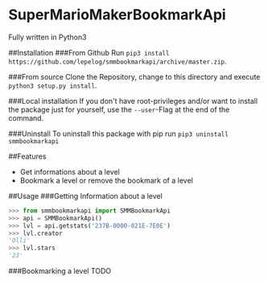 # SuperMarioMakerBookmarkApi
Fully written in Python3

##Installation
###From Github
Run `pip3 install https://github.com/lepelog/smmbookmarkapi/archive/master.zip`.

###From source
Clone the Repository, change to this directory and execute `python3 setup.py install`.

###Local installation
If you don't have root-privileges and/or want to install the package just for yourself, use the `--user`-Flag at the end of the command.

###Uninstall
To uninstall this package with pip run `pip3 uninstall smmbookmarkapi`

##Features
- Get informations about a level
- Bookmark a level or remove the bookmark of a level

##Usage
###Getting Information about a level
```python
>>> from smmbookmarkapi import SMMBookmarkApi
>>> api = SMMBookmarkApi()
>>> lvl = api.getstats('237B-0000-021E-7E0E')
>>> lvl.creator
'Olli'
>>> lvl.stars
'23'
```

###Bookmarking a level
TODO